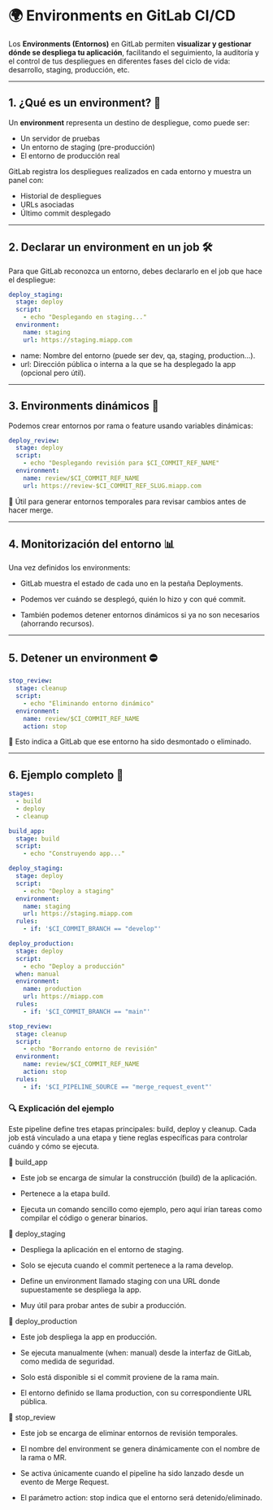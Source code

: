 # 🌍 Environments en GitLab CI/CD

Los **Environments (Entornos)** en GitLab permiten **visualizar y gestionar dónde se despliega tu aplicación**, facilitando el seguimiento, la auditoría y el control de tus despliegues en diferentes fases del ciclo de vida: desarrollo, staging, producción, etc.

---

## 1. ¿Qué es un environment? 🧭

Un **environment** representa un destino de despliegue, como puede ser:
- Un servidor de pruebas
- Un entorno de staging (pre-producción)
- El entorno de producción real

GitLab registra los despliegues realizados en cada entorno y muestra un panel con:
- Historial de despliegues
- URLs asociadas
- Último commit desplegado

---

## 2. Declarar un environment en un job 🛠️

Para que GitLab reconozca un entorno, debes declararlo en el job que hace el despliegue:

```yaml
deploy_staging:
  stage: deploy
  script:
    - echo "Desplegando en staging..."
  environment:
    name: staging
    url: https://staging.miapp.com
```
-  name: Nombre del entorno (puede ser dev, qa, staging, production...).
-  url: Dirección pública o interna a la que se ha desplegado la app (opcional pero útil).

---

## 3. Environments dinámicos 🧪

Podemos crear entornos por rama o feature usando variables dinámicas:

```yaml
deploy_review:
  stage: deploy
  script:
    - echo "Desplegando revisión para $CI_COMMIT_REF_NAME"
  environment:
    name: review/$CI_COMMIT_REF_NAME
    url: https://review-$CI_COMMIT_REF_SLUG.miapp.com
```
🎯 Útil para generar entornos temporales para revisar cambios antes de hacer merge.

---

## 4. Monitorización del entorno 📊

Una vez definidos los environments:

- GitLab muestra el estado de cada uno en la pestaña Deployments.

- Podemos ver cuándo se desplegó, quién lo hizo y con qué commit.

- También podemos detener entornos dinámicos si ya no son necesarios (ahorrando recursos).

---

## 5. Detener un environment ⛔

```yaml
stop_review:
  stage: cleanup
  script:
    - echo "Eliminando entorno dinámico"
  environment:
    name: review/$CI_COMMIT_REF_NAME
    action: stop
```
📌 Esto indica a GitLab que ese entorno ha sido desmontado o eliminado.

---

## 6. Ejemplo completo 🎯
```yaml
stages:
  - build
  - deploy
  - cleanup

build_app:
  stage: build
  script:
    - echo "Construyendo app..."

deploy_staging:
  stage: deploy
  script:
    - echo "Deploy a staging"
  environment:
    name: staging
    url: https://staging.miapp.com
  rules:
    - if: '$CI_COMMIT_BRANCH == "develop"'

deploy_production:
  stage: deploy
  script:
    - echo "Deploy a producción"
  when: manual
  environment:
    name: production
    url: https://miapp.com
  rules:
    - if: '$CI_COMMIT_BRANCH == "main"'

stop_review:
  stage: cleanup
  script:
    - echo "Borrando entorno de revisión"
  environment:
    name: review/$CI_COMMIT_REF_NAME
    action: stop
  rules:
    - if: '$CI_PIPELINE_SOURCE == "merge_request_event"'
```

### 🔍 Explicación del ejemplo
Este pipeline define tres etapas principales: build, deploy y cleanup. Cada job está vinculado a una etapa y tiene reglas específicas para controlar cuándo y cómo se ejecuta.

🧱 build_app

- Este job se encarga de simular la construcción (build) de la aplicación.

- Pertenece a la etapa build.

- Ejecuta un comando sencillo como ejemplo, pero aquí irían tareas como compilar el código o generar binarios.

🚀 deploy_staging

- Despliega la aplicación en el entorno de staging.

- Solo se ejecuta cuando el commit pertenece a la rama develop.

- Define un environment llamado staging con una URL donde supuestamente se despliega la app.

- Muy útil para probar antes de subir a producción.

🚢 deploy_production

- Este job despliega la app en producción.

- Se ejecuta manualmente (when: manual) desde la interfaz de GitLab, como medida de seguridad.

- Solo está disponible si el commit proviene de la rama main.

- El entorno definido se llama production, con su correspondiente URL pública.

🧹 stop_review

- Este job se encarga de eliminar entornos de revisión temporales.

- El nombre del environment se genera dinámicamente con el nombre de la rama o MR.

- Se activa únicamente cuando el pipeline ha sido lanzado desde un evento de Merge Request.

- El parámetro action: stop indica que el entorno será detenido/eliminado.
